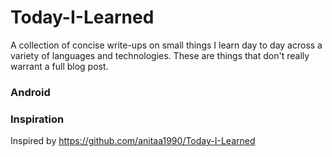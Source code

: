 # Today-I-Learned
A collection of concise write-ups on small things I learn day to day across a variety of languages and technologies. These are things that don't really warrant a full blog post.

### Android



### Inspiration

Inspired by https://github.com/anitaa1990/Today-I-Learned
